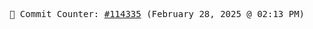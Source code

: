 <p align="center">
    <samp>
        📮 Commit Counter: <a href="https://github.com/Javascript-void0/Javascript-void0/commits/main">#114335</a> (February 28, 2025 @ 02:13 PM)
    </samp>
</p>